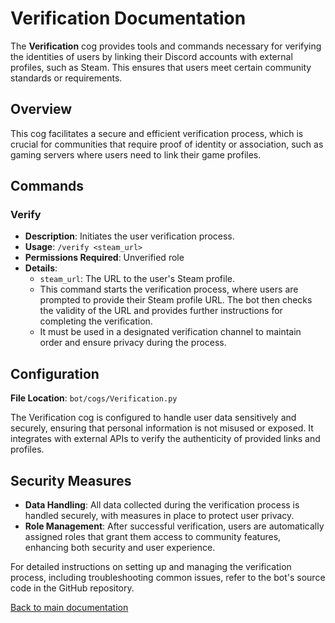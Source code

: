 # Verification Documentation

The **Verification** cog provides tools and commands necessary for verifying the identities of users by linking their Discord accounts with external
profiles, such as Steam. This ensures that users meet certain community standards or requirements.

## Overview

This cog facilitates a secure and efficient verification process, which is crucial for communities that require proof of identity or association, such
as gaming servers where users need to link their game profiles.

## Commands

### Verify

- **Description**: Initiates the user verification process.
- **Usage**: `/verify <steam_url>`
- **Permissions Required**: Unverified role
- **Details**:
    - `steam_url`: The URL to the user's Steam profile.
    - This command starts the verification process, where users are prompted to provide their Steam profile URL. The bot then checks the validity of
      the URL and provides further instructions for completing the verification.
    - It must be used in a designated verification channel to maintain order and ensure privacy during the process.

## Configuration

**File Location**: `bot/cogs/Verification.py`

The Verification cog is configured to handle user data sensitively and securely, ensuring that personal information is not misused or exposed. It
integrates with external APIs to verify the authenticity of provided links and profiles.

## Security Measures

- **Data Handling**: All data collected during the verification process is handled securely, with measures in place to protect user privacy.
- **Role Management**: After successful verification, users are automatically assigned roles that grant them access to community features, enhancing
  both security and user experience.

For detailed instructions on setting up and managing the verification process, including troubleshooting common issues, refer to the bot's source code
in the GitHub repository.

[Back to main documentation](https://github.com/overklassniy/Oscar_Dota_Hub_Discord_Bot/blob/master/docs/en/Documentation.md)
